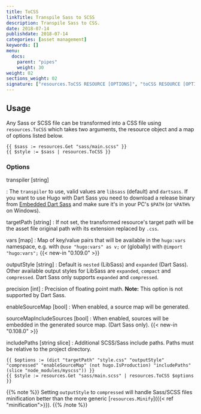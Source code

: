 ```yaml
---
title: ToCSS
linkTitle: Transpile Sass to SCSS
description: Transpile Sass to CSS.
date: 2018-07-14
publishdate: 2018-07-14
categories: [asset management]
keywords: []
menu:
  docs:
    parent: "pipes"
    weight: 30
weight: 02
sections_weight: 02
signature: ["resources.ToCSS RESOURCE [OPTIONS]", "toCSS RESOURCE [OPTIONS]"]
---
```


## Usage

Any Sass or SCSS file can be transformed into a CSS file using `resources.ToCSS` which takes two arguments, the resource object and a map of options listed below.

```go-html-template
{{ $sass := resources.Get "sass/main.scss" }}
{{ $style := $sass | resources.ToCSS }}
```

### Options

transpiler [string]

: The `transpiler` to use, valid values are `libsass` (default) and `dartsass`. If you want to use Hugo with Dart Sass you need to download a release binary from [Embedded Dart Sass](https://github.com/sass/dart-sass-embedded/releases) and make sure it's in your PC's `$PATH` (or `%PATH%` on Windows).

targetPath [string]
: If not set, the transformed resource's target path will be the asset file original path with its extension replaced by `.css`.

vars [map]
: Map of key/value pairs that will be available in the `hugo:vars` namespace, e.g. with `@use "hugo:vars" as v;` or (globally) with `@import "hugo:vars";` {{< new-in "0.109.0" >}}

outputStyle [string]
: Default is `nested` (LibSass) and `expanded` (Dart Sass). Other available output styles for LibSass are `expanded`, `compact` and `compressed`. Dart Sass only supports `expanded` and `compressed`.

precision [int]
: Precision of floating point math. **Note:** This option is not supported by Dart Sass.

enableSourceMap [bool]
: When enabled, a source map will be generated.

sourceMapIncludeSources [bool]
: When enabled, sources will be embedded in the generated source map. (Dart Sass only). {{< new-in "0.108.0" >}}

includePaths [string slice]
: Additional SCSS/Sass include paths. Paths must be relative to the project directory.

```go-html-template
{{ $options := (dict "targetPath" "style.css" "outputStyle" "compressed" "enableSourceMap" (not hugo.IsProduction) "includePaths" (slice "node_modules/myscss")) }}
{{ $style := resources.Get "sass/main.scss" | resources.ToCSS $options }}
```

{{% note %}}
Setting `outputStyle` to `compressed` will handle Sass/SCSS files minification better than the more generic [`resources.Minify`]({{< ref "minification">}}).
{{% /note %}}
